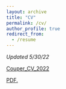 ```yaml
---
layout: archive
title: "CV"
permalink: /cv/
author_profile: true
redirect_from:
  - /resume
---
```


*Updated 5/30/22*

<a href="https://lcouper.github.io/assets/CouperCV_2022.pdf">Couper_CV_2022</a>


<a href="https://lcouper.github.io/assets/CouperCV_2022.pdf" target="_blank">PDF.</a>
